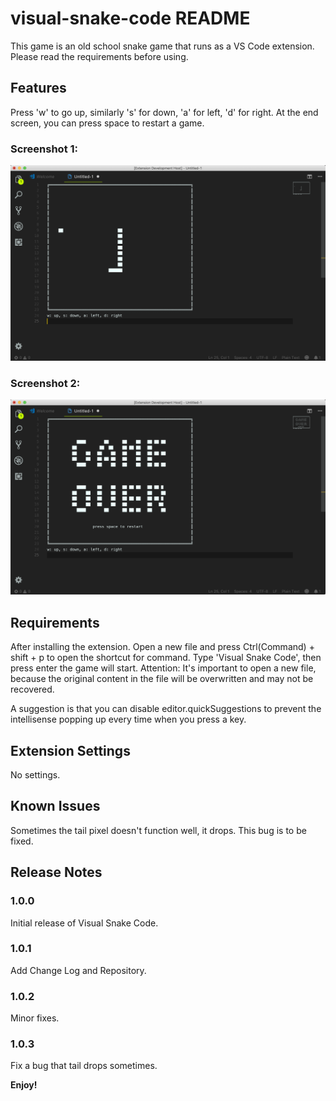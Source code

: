 # visual-snake-code README

This game is an old school snake game that runs as a VS Code extension. Please read the requirements before using.

## Features

Press 'w' to go up, similarly 's' for down, 'a' for left, 'd' for right. At the end screen, you can press space to restart a game.
### Screenshot 1:
![gameplay1](screenshot/gameplay1.png)
### Screenshot 2:
![gameplay2](screenshot/gameplay2.png)

## Requirements

After installing the extension. Open a new file and press Ctrl(Command) + shift + p to open the shortcut for command. Type 'Visual Snake Code', then press enter the game will start. Attention: It's important to open a new file, because the original content in the file will be overwritten and may not be recovered. 

A suggestion is that you can disable editor.quickSuggestions to prevent the intellisense popping up every time when you press a key.

## Extension Settings

No settings.

## Known Issues

Sometimes the tail pixel doesn't function well, it drops. This bug is to be fixed.

## Release Notes

### 1.0.0

Initial release of Visual Snake Code.

### 1.0.1

Add Change Log and Repository.

### 1.0.2

Minor fixes.

### 1.0.3

Fix a bug that tail drops sometimes.

**Enjoy!**
